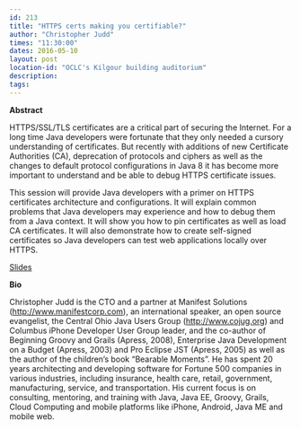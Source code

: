 ```yaml
---
id: 213
title: "HTTPS certs making you certifiable?"
author: "Christopher Judd"
times: "11:30:00"
dates: 2016-05-10
layout: post
location-id: "OCLC's Kilgour building auditorium"  
description: 
tags: 
---
```

 **Abstract**

HTTPS/SSL/TLS certificates are a critical part of securing the Internet. For a long time Java developers were fortunate that they only needed a cursory understanding of certificates. But recently with additions of new Certificate Authorities (CA), deprecation of protocols and ciphers as well as the changes to default protocol configurations in Java 8 it has become more important to understand and be able to debug HTTPS certificate issues.  
  
This session will provide Java developers with a primer on HTTPS certificates architecture and configurations. It will explain common problems that Java developers may experience and how to debug them from a Java context. It will show you how to pin certificates as well as load CA certificates. It will also demonstrate how to create self-signed certificates so Java developers can test web applications locally over HTTPS.

[Slides](https://s3.amazonaws.com/cmj-presentations/certs-cojug-2016.pdf)

**Bio**

Christopher Judd is the CTO and a partner at Manifest Solutions (http://www.manifestcorp.com), an international speaker, an open source evangelist, the Central Ohio Java Users Group (http://www.cojug.org) and Columbus iPhone Developer User Group leader, and the co-author of Beginning Groovy and Grails (Apress, 2008), Enterprise Java Development on a Budget (Apress, 2003) and Pro Eclipse JST (Apress, 2005) as well as the author of the children’s book “Bearable Moments”. He has spent 20 years architecting and developing software for Fortune 500 companies in various industries, including insurance, health care, retail, government, manufacturing, service, and transportation. His current focus is on consulting, mentoring, and training with Java, Java EE, Groovy, Grails, Cloud Computing and mobile platforms like iPhone, Android, Java ME and mobile web.


